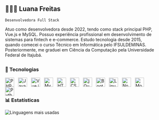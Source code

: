## 👩🏻‍💻 Luana Freitas
`Desenvolvedora Full Stack`

Atuo como desenvolvedora desde 2022, tendo como stack principal PHP, Vue.js e MySQL. Possuo experiência profissional em desenvolvimento de sistemas para fintech e e-commerce. Estudo tecnologia desde 2015, quando comecei o curso Técnico em Informática pelo IFSULDEMINAS. Posteriormente, me graduei em Ciência da Computação pela Universidade Federal de Itajubá.

##

### 🤖 Tecnologias

<img 
  align="left" 
  alt="PHP" 
  title="PHP" 
  width="30px" 
  style="padding-right: 10px;" 
  src="https://cdn.jsdelivr.net/gh/devicons/devicon@latest/icons/php/php-original.svg" />

<img 
  align="left" 
  alt="JavaScript" 
  title="JavaScript" 
  width="30px" 
  style="padding-right: 10px;"
  src="https://cdn.jsdelivr.net/gh/devicons/devicon@latest/icons/javascript/javascript-original.svg" />
  
 <img   
  align="left" 
  alt="Vue.js" 
  title="Vue.js" 
  width="30px" 
  style="padding-right: 10px;" 
  src="https://cdn.jsdelivr.net/gh/devicons/devicon@latest/icons/vuejs/vuejs-original.svg" />

<img
  align="left" 
  alt="MySQL" 
  title="MySQL" 
  width="30px" 
  style="padding-right: 10px;"
  src="https://cdn.jsdelivr.net/gh/devicons/devicon@latest/icons/mysql/mysql-original.svg" />

<img 
  align="left" 
  alt="HTML" 
  title="HTML" 
  width="30px" 
  style="padding-right: 10px;" 
  src="https://cdn.jsdelivr.net/gh/devicons/devicon@latest/icons/html5/html5-original.svg" />
  
<img 
  align="left" 
  alt="CSS" 
  title="CSS" 
  width="30px" 
  style="padding-right: 10px;" 
  src="https://cdn.jsdelivr.net/gh/devicons/devicon@latest/icons/css3/css3-original.svg" />

<img   
  align="left" 
  alt="jQuery" 
  title="jQuery" 
  width="30px" 
  style="padding-right: 10px;"
  src="https://cdn.jsdelivr.net/gh/devicons/devicon@latest/icons/jquery/jquery-original.svg" />

<img 
  align="left" 
  alt="Bootstrap" 
  title="Bootstrap" 
  width="30px" 
  style="padding-right: 10px;"
  src="https://cdn.jsdelivr.net/gh/devicons/devicon@latest/icons/bootstrap/bootstrap-original.svg" />

<img
  align="left" 
  alt="Linux" 
  title="Linux" 
  width="30px" 
  style="padding-right: 10px;"
  src="https://cdn.jsdelivr.net/gh/devicons/devicon@latest/icons/linux/linux-original.svg" />               

<img 
  align="left" 
  alt="Node.js" 
  title="Node.js" 
  width="30px" 
  style="padding-right: 10px;"
  src="https://cdn.jsdelivr.net/gh/devicons/devicon@latest/icons/nodejs/nodejs-original.svg" />

<img
  align="left" 
  alt="MongoDB" 
  title="MongoDB" 
  width="30px" 
  style="padding-right: 10px;"
  src="https://cdn.jsdelivr.net/gh/devicons/devicon@latest/icons/mongodb/mongodb-original.svg" />
          
<img 
  align="left" 
  alt="Python" 
  title="Python" 
  width="30px" 
  style="padding-right: 10px;"
  src="https://cdn.jsdelivr.net/gh/devicons/devicon@latest/icons/python/python-original.svg" />

<br>
<br>

##

### 📊 Estatísticas
![Linguagens mais usadas](https://github-readme-stats.vercel.app/api/top-langs/?username=luanacassiaf&layout=donut&custom_title=Principais+Linguagens+no+GitHub&theme=aura)
